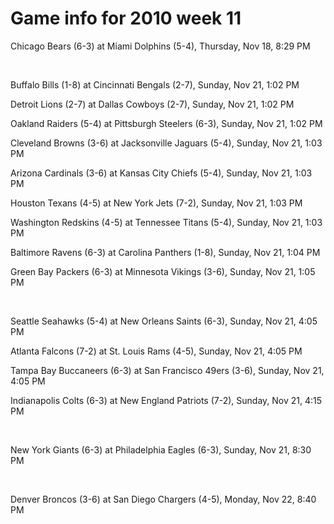 # Game info for 2010 week 11

Chicago Bears (6-3) at Miami Dolphins (5-4), Thursday, Nov 18, 8:29 PM


<br/>

Buffalo Bills (1-8) at Cincinnati Bengals (2-7), Sunday, Nov 21, 1:02 PM

Detroit Lions (2-7) at Dallas Cowboys (2-7), Sunday, Nov 21, 1:02 PM

Oakland Raiders (5-4) at Pittsburgh Steelers (6-3), Sunday, Nov 21, 1:02 PM

Cleveland Browns (3-6) at Jacksonville Jaguars (5-4), Sunday, Nov 21, 1:03 PM

Arizona Cardinals (3-6) at Kansas City Chiefs (5-4), Sunday, Nov 21, 1:03 PM

Houston Texans (4-5) at New York Jets (7-2), Sunday, Nov 21, 1:03 PM

Washington Redskins (4-5) at Tennessee Titans (5-4), Sunday, Nov 21, 1:03 PM

Baltimore Ravens (6-3) at Carolina Panthers (1-8), Sunday, Nov 21, 1:04 PM

Green Bay Packers (6-3) at Minnesota Vikings (3-6), Sunday, Nov 21, 1:05 PM


<br/>

Seattle Seahawks (5-4) at New Orleans Saints (6-3), Sunday, Nov 21, 4:05 PM

Atlanta Falcons (7-2) at St. Louis Rams (4-5), Sunday, Nov 21, 4:05 PM

Tampa Bay Buccaneers (6-3) at San Francisco 49ers (3-6), Sunday, Nov 21, 4:05 PM

Indianapolis Colts (6-3) at New England Patriots (7-2), Sunday, Nov 21, 4:15 PM


<br/>

New York Giants (6-3) at Philadelphia Eagles (6-3), Sunday, Nov 21, 8:30 PM


<br/>

Denver Broncos (3-6) at San Diego Chargers (4-5), Monday, Nov 22, 8:40 PM

